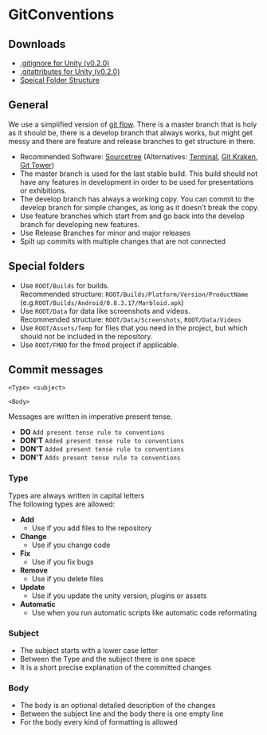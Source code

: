 # GitConventions

## Downloads
* [.gitignore for Unity (v0.2.0)](gitignore/.gitignore)
* [.gitattributes for Unity (v0.2.0)](gitignore/.gitattributes)
* [Speical Folder Structure](SpecialFolders.zip)

## General
We use a simplified version of [git flow](http://nvie.com/posts/a-successful-git-branching-model/). There is a master branch that is holy as it should be, there is a develop branch that always works, but might get messy and there are feature and release branches to get structure in there.
* Recommended Software: [Sourcetree](https://www.sourcetreeapp.com/) (Alternatives: [Terminal](https://git-scm.com/docs), [Git Kraken](https://www.gitkraken.com/), [Git Tower](https://www.git-tower.com/))
* The master branch is used for the last stable build. This build should not have any features in development in order to be used for presentations or exhibitions.
* The develop branch has always a working copy. You can commit to the develop branch for simple changes, as long as it doesn't break the copy.
* Use feature branches which start from and go back into the develop branch for developing new features.
* Use Release Branches for minor and major releases
* Spilt up commits with multiple changes that are not connected

## Special folders
* Use `ROOT/Builds` for builds.  
Recommended structure: `ROOT/Builds/Platform/Version/ProductName` (e.g.`ROOT/Builds/Android/0.8.3.17/Marbloid.apk`)
* Use `ROOT/Data` for data like screenshots and videos.  
Recommended structure: `ROOT/Data/Screenshots`, `ROOT/Data/Videos`
* Use `ROOT/Assets/Temp` for files that you need in the project, but which should not be included in the repository.
* Use `ROOT/FMOD` for the fmod project if applicable.

## Commit messages
```
<Type> <subject>

<Body>
```
Messages are written in imperative present tense.
* **DO**    `Add present tense rule to conventions`
* **DON'T**    `Added present tense rule to conventions`
* **DON'T** `Added present tense rule to conventions`
* **DON'T** `Adds present tense rule to conventions`

### Type
Types are always written in capital letters  
The following types are allowed:
 * **Add**
   * Use if you add files to the repository
 * **Change**
   * Use if you change code
 * **Fix**
   * Use if you fix bugs
 * **Remove**
   * Use if you delete files
 * **Update**
   * Use if you update the unity version, plugins or assets
 * **Automatic**
   * Use when you run automatic scripts like automatic code reformating

### Subject
* The subject starts with a lower case letter
* Between the Type and the subject there is one space
* It is a short precise explanation of the committed changes

### Body
* The body is an optional detailed description of the changes
* Between the subject line and the body there is one empty line
* For the body every kind of formatting is allowed
